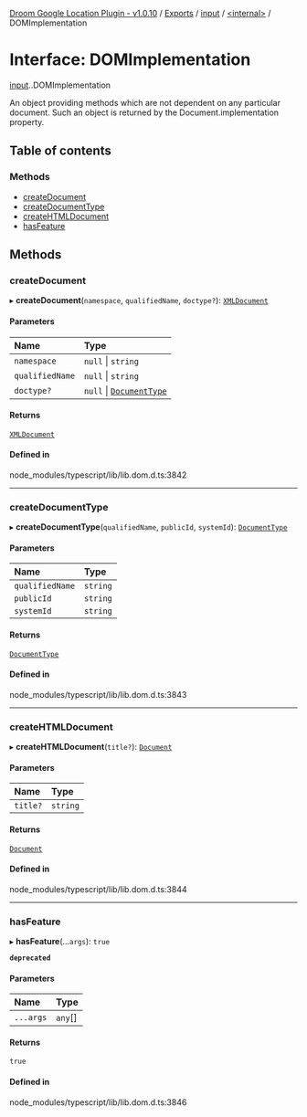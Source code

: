 [Droom Google Location Plugin - v1.0.10](../README.md) / [Exports](../modules.md) / [input](../modules/input.md) / [<internal\>](../modules/input._internal_.md) / DOMImplementation

# Interface: DOMImplementation

[input](../modules/input.md).[<internal>](../modules/input._internal_.md).DOMImplementation

An object providing methods which are not dependent on any particular document. Such an object is returned by the Document.implementation property.

## Table of contents

### Methods

- [createDocument](input._internal_.DOMImplementation.md#createdocument)
- [createDocumentType](input._internal_.DOMImplementation.md#createdocumenttype)
- [createHTMLDocument](input._internal_.DOMImplementation.md#createhtmldocument)
- [hasFeature](input._internal_.DOMImplementation.md#hasfeature)

## Methods

### createDocument

▸ **createDocument**(`namespace`, `qualifiedName`, `doctype?`): [`XMLDocument`](../modules/input._internal_.md#xmldocument)

#### Parameters

| Name | Type |
| :------ | :------ |
| `namespace` | ``null`` \| `string` |
| `qualifiedName` | ``null`` \| `string` |
| `doctype?` | ``null`` \| [`DocumentType`](../modules/input._internal_.md#documenttype) |

#### Returns

[`XMLDocument`](../modules/input._internal_.md#xmldocument)

#### Defined in

node_modules/typescript/lib/lib.dom.d.ts:3842

___

### createDocumentType

▸ **createDocumentType**(`qualifiedName`, `publicId`, `systemId`): [`DocumentType`](../modules/input._internal_.md#documenttype)

#### Parameters

| Name | Type |
| :------ | :------ |
| `qualifiedName` | `string` |
| `publicId` | `string` |
| `systemId` | `string` |

#### Returns

[`DocumentType`](../modules/input._internal_.md#documenttype)

#### Defined in

node_modules/typescript/lib/lib.dom.d.ts:3843

___

### createHTMLDocument

▸ **createHTMLDocument**(`title?`): [`Document`](../modules/input._internal_.md#document)

#### Parameters

| Name | Type |
| :------ | :------ |
| `title?` | `string` |

#### Returns

[`Document`](../modules/input._internal_.md#document)

#### Defined in

node_modules/typescript/lib/lib.dom.d.ts:3844

___

### hasFeature

▸ **hasFeature**(...`args`): ``true``

**`deprecated`**

#### Parameters

| Name | Type |
| :------ | :------ |
| `...args` | `any`[] |

#### Returns

``true``

#### Defined in

node_modules/typescript/lib/lib.dom.d.ts:3846
